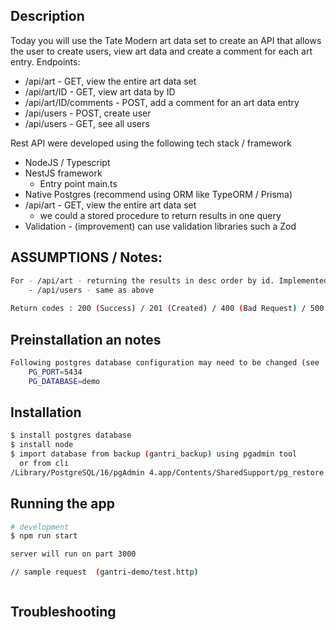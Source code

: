 ## Description

Today you will use the Tate Modern art data set to create an API that allows the user to create users, view art data and create a comment for each art entry.
Endpoints:
- /api/art - GET, view the entire art data set
- /api/art/ID - GET, view art data by ID
- /api/art/ID/comments - POST, add a comment for an art data entry
- /api/users - POST, create user
- /api/users - GET, see all users

Rest API were developed using the following tech stack / framework

* NodeJS / Typescript
* NestJS framework
  - Entry point main.ts
* Native Postgres (recommend using ORM like TypeORM / Prisma)
* /api/art - GET, view the entire art data set
  - we could a stored procedure to return results in one query
* Validation - (improvement) can use validation libraries such a Zod

## ASSUMPTIONS / Notes:

```bash
For - /api/art - returning the results in desc order by id. Implemented pagination (page/pagesize)
    - /api/users - same as above
    
Return codes : 200 (Success) / 201 (Created) / 400 (Bad Request) / 500 (Internal Service Error)
```

## Preinstallation an notes

```bash
Following postgres database configuration may need to be changed (see .env for details)
    PG_PORT=5434
    PG_DATABASE=demo
```

## Installation

```bash
$ install postgres database
$ install node
$ import database from backup (gantri_backup) using pgadmin tool 
  or from cli
/Library/PostgreSQL/16/pgAdmin 4.app/Contents/SharedSupport/pg_restore --host "localhost" --port "5433" --username "postgres" --no-password --dbname "demo" --format=d --verbose "/Users/ramonl/IdeaProjects/untitled3/gantri-demo/gantri_backup"$ npm install

```

## Running the app

```bash
# development
$ npm run start

server will run on part 3000

// sample request  (gantri-demo/test.http)



```

## Troubleshooting

```bash

```
